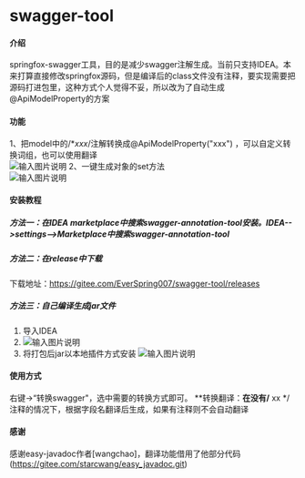 # swagger-tool

#### 介绍
springfox-swagger工具，目的是减少swagger注解生成。当前只支持IDEA。本来打算直接修改springfox源码，但是编译后的class文件没有注释，要实现需要把
源码打进包里，这种方式个人觉得不妥，所以改为了自动生成@ApiModelProperty的方案  

#### 功能
1、把model中的/**xxx*/注解转换成@ApiModelProperty("xxx") ，可以自定义转换词组，也可以使用翻译   
![输入图片说明](https://images.gitee.com/uploads/images/2020/1223/180623_a44722a4_68525.gif "1608717955379.gif")
2、一键生成对象的set方法  
![输入图片说明](https://images.gitee.com/uploads/images/2020/1223/180259_fc7b3ad2_68525.gif "set生成.gif")

#### 安装教程
##### 方法一：在IDEA marketplace中搜索swagger-annotation-tool安装。IDEA-->settings-->Marketplace中搜索swagger-annotation-tool
##### 方法二：在release中下载
下载地址：https://gitee.com/EverSpring007/swagger-tool/releases
##### 方法三：自己编译生成jar文件
1.  导入IDEA
2.  ![输入图片说明](https://images.gitee.com/uploads/images/2020/1112/144700_cf1efea6_68525.png "屏幕截图.png")
3.  将打包后jar以本地插件方式安装
![输入图片说明](https://images.gitee.com/uploads/images/2020/1112/144908_31814aac_68525.png "屏幕截图.png")

#### 使用方式
右键->“转换swagger"，选中需要的转换方式即可。
**转换翻译：**在没有/** xx */注释的情况下，根据字段名翻译后生成，如果有注释则不会自动翻译

#### 感谢
感谢easy-javadoc作者[wangchao]，翻译功能借用了他部分代码(https://gitee.com/starcwang/easy_javadoc.git)